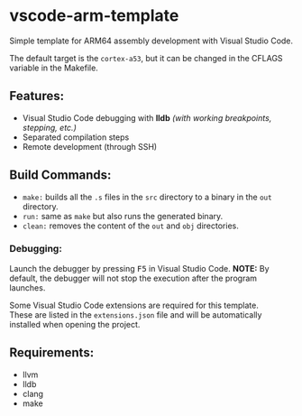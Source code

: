 # vscode-arm-template

Simple template for ARM64 assembly development with Visual Studio Code.

The default target is the `cortex-a53`, but it can be changed in the CFLAGS variable in the Makefile.

## Features:

- Visual Studio Code debugging with <b>lldb</b> _(with working breakpoints, stepping, etc.)_
- Separated compilation steps
- Remote development (through SSH)

## Build Commands:

- `make:` builds all the `.s` files in the `src` directory to a binary in the `out` directory.
- `run:` same as `make` but also runs the generated binary.
- `clean:` removes the content of the `out` and `obj` directories.

### Debugging:

Launch the debugger by pressing <kbd>F5</kbd> in Visual Studio Code.
<b>NOTE:</b> By default, the debugger will not stop the execution after the program launches.

Some Visual Studio Code extensions are required for this template.<br>
These are listed in the `extensions.json` file and will be automatically installed when opening the project.

## Requirements:

- llvm
- lldb
- clang
- make
